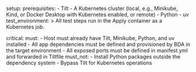 setup:
  prerequisites:
    - Tilt
    - A Kubernetes cluster (local, e.g., Minikube, Kind, or Docker Desktop with Kubernetes enabled, or remote)
    - Python
    - uv
  test_environment: >
    All test steps run in the Apply container as a Kubernetes job.

critical:
  must:
    - Host must already have Tilt, Minikube, Python, and uv installed
    - All app dependencies must be defined and provisioned by BDA in the target environment
    - All exposed ports must be defined in manifest.yml and forwarded in Tiltfile
  must_not:
    - Install Python packages outside the dependency system
    - Bypass Tilt for Kubernetes operations
